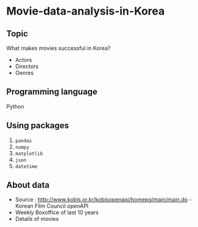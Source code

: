 # Movie-data-analysis-in-Korea

## Topic
What makes movies successful in Korea?
* Actors
* Directors
* Genres

## Programming language
Python

## Using packages
1. `pandas`
2. `numpy`
3. `matplotlib`
4. `json`
5. `datetime`

## About data
* Source : http://www.kobis.or.kr/kobisopenapi/homepg/main/main.do - Korean Film Council openAPI
* Weekly Boxoffice of last 10 years
* Details of movies
